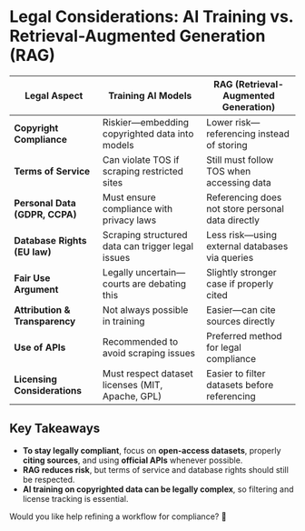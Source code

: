 # Legal Considerations: AI Training vs. Retrieval-Augmented Generation (RAG)

| **Legal Aspect**            | **Training AI Models**                                      | **RAG (Retrieval-Augmented Generation)** |
|----------------------------|-------------------------------------------------------------|-------------------------------------------|
| **Copyright Compliance**    | Riskier—embedding copyrighted data into models              | Lower risk—referencing instead of storing |
| **Terms of Service**        | Can violate TOS if scraping restricted sites               | Still must follow TOS when accessing data |
| **Personal Data (GDPR, CCPA)** | Must ensure compliance with privacy laws                   | Referencing does not store personal data directly |
| **Database Rights (EU law)** | Scraping structured data can trigger legal issues          | Less risk—using external databases via queries |
| **Fair Use Argument**       | Legally uncertain—courts are debating this                 | Slightly stronger case if properly cited |
| **Attribution & Transparency** | Not always possible in training                           | Easier—can cite sources directly |
| **Use of APIs**             | Recommended to avoid scraping issues                      | Preferred method for legal compliance |
| **Licensing Considerations** | Must respect dataset licenses (MIT, Apache, GPL)          | Easier to filter datasets before referencing |

## Key Takeaways
- **To stay legally compliant**, focus on **open-access datasets**, properly **citing sources**, and using **official APIs** whenever possible.
- **RAG reduces risk**, but terms of service and database rights should still be respected.
- **AI training on copyrighted data can be legally complex**, so filtering and license tracking is essential.

Would you like help refining a workflow for compliance? 🚀